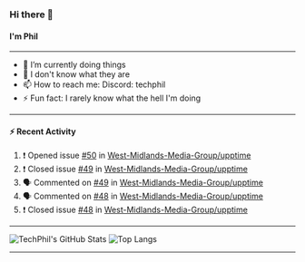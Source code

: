### Hi there 👋
#### I'm Phil

---

- 🔭 I’m currently doing things
- 🌱 I don't know what they are
- 📫 How to reach me: Discord: techphil
- ⚡ Fun fact: I rarely know what the hell I'm doing

---

#### ⚡ Recent Activity
<!--START_SECTION:activity-->
1. ❗️ Opened issue [#50](https://github.com//West-Midlands-Media-Group/upptime/issues/50) in [West-Midlands-Media-Group/upptime](https://github.com//West-Midlands-Media-Group/upptime)
2. ❗️ Closed issue [#49](https://github.com//West-Midlands-Media-Group/upptime/issues/49) in [West-Midlands-Media-Group/upptime](https://github.com//West-Midlands-Media-Group/upptime)
3. 🗣 Commented on [#49](https://github.com//West-Midlands-Media-Group/upptime/issues/49) in [West-Midlands-Media-Group/upptime](https://github.com//West-Midlands-Media-Group/upptime)
4. 🗣 Commented on [#48](https://github.com//West-Midlands-Media-Group/upptime/issues/48) in [West-Midlands-Media-Group/upptime](https://github.com//West-Midlands-Media-Group/upptime)
5. ❗️ Closed issue [#48](https://github.com//West-Midlands-Media-Group/upptime/issues/48) in [West-Midlands-Media-Group/upptime](https://github.com//West-Midlands-Media-Group/upptime)
<!--END_SECTION:activity-->

---

![TechPhil's GitHub Stats](https://github-readme-stats.vercel.app/api?username=techphil&count_private=true)
![Top Langs](https://github-readme-stats.vercel.app/api/top-langs/?username=techphil)

---
